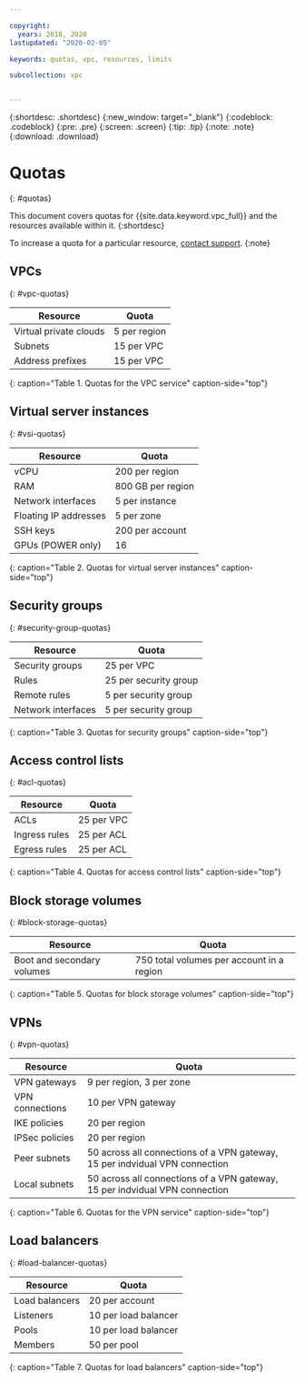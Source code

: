 ```yaml
---

copyright:
  years: 2018, 2020
lastupdated: "2020-02-05"

keywords: quotas, vpc, resources, limits

subcollection: vpc


---
```


{:shortdesc: .shortdesc}
{:new_window: target="_blank"}
{:codeblock: .codeblock}
{:pre: .pre}
{:screen: .screen}
{:tip: .tip}
{:note: .note}
{:download: .download}

# Quotas
{: #quotas}

This document covers quotas for {{site.data.keyword.vpc_full}} and the resources available within it. 
{:shortdesc}

To increase a quota for a particular resource, [contact support](/docs/get-support?topic=get-support-getting-customer-support). 
{:note}

## VPCs
{: #vpc-quotas}

|   Resource     | Quota |
| ------- | ------ |
| Virtual private clouds | 5 per region|    
| Subnets | 15 per VPC |  
| Address prefixes | 15 per VPC |  
{: caption="Table 1. Quotas for the VPC service" caption-side="top"}

## Virtual server instances
{: #vsi-quotas}

|   Resource     | Quota | 
| ------- | ------ | 
| vCPU |  200 per region  |   
| RAM | 800 GB per region |   
| Network interfaces | 5 per instance |   
| Floating IP addresses | 5 per zone |   
| SSH keys | 200 per account |   
| GPUs (POWER only) | 16 |   
{: caption="Table 2. Quotas for virtual server instances" caption-side="top"}


## Security groups
{: #security-group-quotas}

|Resource|Quota| 
|--------|-----| 
|Security groups|25 per VPC|  
|Rules|25 per security group|   
|Remote rules|5 per security group|  
|Network interfaces|5 per security group|    
{: caption="Table 3. Quotas for security groups" caption-side="top"}

## Access control lists
{: #acl-quotas}

|Resource|Quota|
|--------|-----| 
|ACLs| 25 per VPC |  
|Ingress rules|25 per ACL |  
|Egress rules |25 per ACL |  
{: caption="Table 4. Quotas for access control lists" caption-side="top"}

## Block storage volumes
{: #block-storage-quotas}

|Resource|Quota| 
|--------|-----| 
| Boot and secondary volumes | 750 total volumes per account in a region |  
{: caption="Table 5. Quotas for block storage volumes" caption-side="top"}

## VPNs
{: #vpn-quotas}

|Resource|Quota| 
|--------|-----| 
| VPN gateways| 9 per region, 3 per zone |  
| VPN connections | 10 per VPN gateway |  
| IKE policies | 20 per region |  
| IPSec policies | 20 per region |  
| Peer subnets | 50 across all connections of a VPN gateway, 15 per indvidual VPN connection |  
| Local subnets | 50 across all connections of a VPN gateway, 15 per indvidual VPN connection |  
{: caption="Table 6. Quotas for the VPN service" caption-side="top"}

## Load balancers
{: #load-balancer-quotas}


|Resource|Quota| 
|--------|-----|
| Load balancers | 20 per account |  
| Listeners | 10 per load balancer |  
| Pools | 10 per load balancer |  
| Members | 50 per pool | 
{: caption="Table 7. Quotas for load balancers" caption-side="top"}

